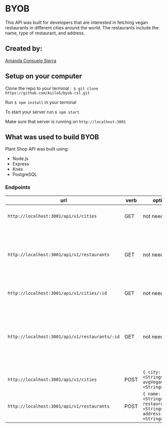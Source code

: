 # BYOB

This API was built for developers that are interested in fetching vegan restaurants in different cities around the world.
The restaurants include the name, type of restaurant, and address.

## Created by:
[Amanda Consuelo Sierra](https://github.com/Asilo5)

## Setup on your computer

Clone the repo to your terminal :``` $ git clone https://github.com/Asilo5/byob-csl.git```


Run ``` $ npm install ``` in your terminal

To start your server run ``` $ npm start ```

Make sure that server is running on ``` http://localhost:3001 ```

## What was used to build BYOB

Plant Shop API was built using:
  - Node.js
  - Express
  - Knex
  - PostgreSQL
  
### Endpoints

| url | verb | options | sample response |
| ----|------|---------|---------------- |
| `http://localhost:3001/api/v1/cities` | GET | not needed | Array of all existing cities: `[{"id": 21,"city": "Berlin","avgVegans": "80,000"},...]` |
| `http://localhost:3001/api/v1/restaurants` | GET | not needed | Array of all existing restaurants: `[{"id": 59,"restaurant_id": 21,"name": "Cat Tuong","restaurantType": "Vietnamese vegan cuisine ","address": "Kastanienallee 89, Berlin, Germany, 10435"},...]` |
| `http://localhost:3001/api/v1/cities/:id` | GET | not needed | Array of all existing city: `[{"id": 21,"city": "Berlin","avgVegans": "80,000"}]` |
| `http://localhost:3001/api/v1/restaurants/:id` | GET | not needed | Array of all existing restaurant: `[{"id": 59,"restaurant_id": 21,"name": "Cat Tuong","restaurantType": "Vietnamese vegan cuisine ","address": "Kastanienallee 89, Berlin, Germany, 10435"}] |
| `http://localhost:3001/api/v1/cities` | POST | `{ city: <String>, avgVegans: <String> }` | New City: `{ city: <String>, avgVegans: <String> }` |
| `http://localhost:3001/api/v1/restaurants` | POST | `{ name: <String>, restaurantType: <String>, address: <String> }` | New Restaurant: `{ name: <String>, restaurantType: <String>, address: <String> }` | DELETE | not needed | Response: `1` |
